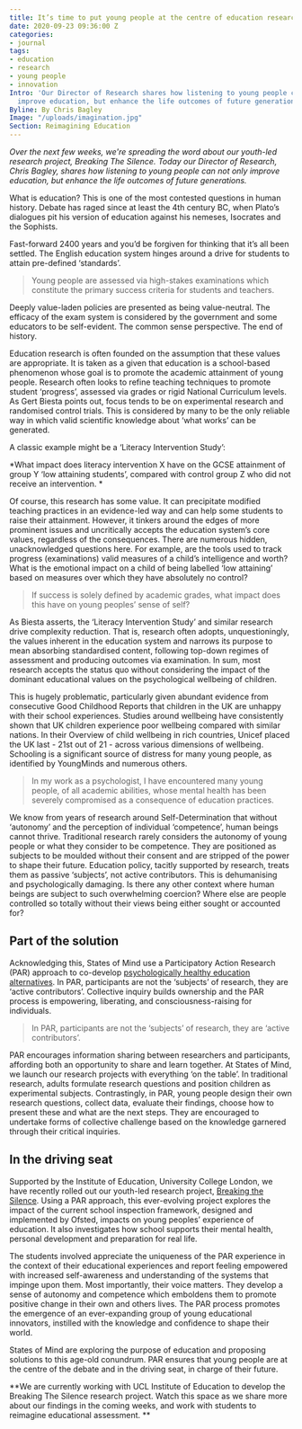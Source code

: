 ```yaml
---
title: It’s time to put young people at the centre of education research
date: 2020-09-23 09:36:00 Z
categories:
- journal
tags:
- education
- research
- young people
- innovation
Intro: 'Our Director of Research shares how listening to young people can not only
  improve education, but enhance the life outcomes of future generations. '
Byline: By Chris Bagley
Image: "/uploads/imagination.jpg"
Section: Reimagining Education
---
```


*Over the next few weeks, we're spreading the word about our youth-led research project, Breaking The Silence. Today our Director of Research, Chris Bagley, shares how listening to young people can not only improve education, but enhance the life outcomes of future generations.* 

What is education? This is one of the most contested questions in human history. Debate has raged since at least the 4th century BC, when Plato’s dialogues pit his version of education against his nemeses, Isocrates and the Sophists. 

Fast-forward 2400 years and you’d be forgiven for thinking that it’s all been settled. The English education system hinges around a drive for students to attain pre-defined ‘standards’. 

> Young people are assessed via high-stakes examinations which constitute the primary success criteria for students and teachers. 

Deeply value-laden policies are presented as being value-neutral. The efficacy of the exam system is considered by the government and some educators to be self-evident. The common sense perspective. The end of history. 

Education research is often founded on the assumption that these values are appropriate. It is taken as a given that education is a school-based phenomenon whose goal is to promote the academic attainment of young people. Research often looks to refine teaching techniques to promote student ‘progress’, assessed via grades or rigid National Curriculum levels. As Gert Biesta points out, focus tends to be on experimental research and randomised control trials. This is considered by many to be the only reliable way in which valid scientific knowledge about ‘what works’ can be generated. 

A classic example might be a ‘Literacy Intervention Study’: 

*What impact does literacy intervention X have on the GCSE attainment of group Y ‘low attaining students’, compared with control group Z who did not receive an intervention. *

Of course, this research has some value. It can precipitate modified teaching practices in an evidence-led way and can help some students to raise their attainment. However, it tinkers around the edges of more prominent issues and uncritically accepts the education system’s core values, regardless of the consequences. There are numerous hidden, unacknowledged questions here. For example, are the tools used to track progress (examinations) valid measures of a child’s intelligence and worth? What is the emotional impact on a child of being labelled ‘low attaining’ based on measures over which they have absolutely no control? 

> If success is solely defined by academic grades, what impact does this have on young peoples’ sense of self? 

As Biesta asserts, the ‘Literacy Intervention Study’ and similar research drive complexity reduction. That is, research often adopts, unquestioningly, the values inherent in the education system and narrows its purpose to mean absorbing standardised content, following top-down regimes of assessment and producing outcomes via examination. In sum, most research accepts the status quo without considering the impact of the dominant educational values on the psychological wellbeing of children. 

This is hugely problematic, particularly given abundant evidence from consecutive Good Childhood Reports that children in the UK are unhappy with their school experiences. Studies around wellbeing have consistently shown that UK children experience poor wellbeing compared with similar nations. In their Overview of child wellbeing in rich countries, Unicef placed the UK last - 21st out of 21 - across various dimensions of wellbeing. Schooling is a significant source of distress for many young people, as identified by YoungMinds and numerous others. 

> In my work as a psychologist, I have encountered many young people, of all academic abilities, whose mental health has been severely compromised as a consequence of education practices. 

We know from years of research around Self-Determination that without ‘autonomy’ and the perception of individual ‘competence’, human beings cannot thrive. Traditional research rarely considers the autonomy of young people or what they consider to be competence. They are positioned as subjects to be moulded without their consent and are stripped of the power to shape their future. Education policy, tacitly supported by research, treats them as passive ‘subjects’, not active contributors. This is dehumanising and psychologically damaging. Is there any other context where human beings are subject to such overwhelming coercion? Where else are people controlled so totally without their views being either sought or accounted for? 

## Part of the solution

Acknowledging this, States of Mind use a Participatory Action Research (PAR) approach to co-develop [psychologically healthy education alternatives](https://www.statesofmind.org/what-we-do). In PAR, participants are not the ‘subjects’ of research, they are ‘active contributors’. Collective inquiry builds ownership and the PAR process is empowering, liberating, and consciousness-raising for individuals. 

> In PAR, participants are not the ‘subjects’ of research, they are ‘active contributors’. 

PAR encourages information sharing between researchers and participants, affording both an opportunity to share and learn together. At States of Mind, we launch our research projects with everything ‘on the table’. In traditional research, adults formulate research questions and position children as experimental subjects. Contrastingly, in PAR, young people design their own research questions, collect data, evaluate their findings, choose how to present these and what are the next steps. They are encouraged to undertake forms of collective challenge based on the knowledge garnered through their critical inquiries.

## In the driving seat

Supported by the Institute of Education, University College London, we have recently rolled out our youth-led research project, [Breaking the Silence](https://www.statesofmind.org/journal/2020/09/16/breaking-the-silence.html). Using a PAR approach, this ever-evolving project explores the impact of the current school inspection framework, designed and implemented by Ofsted, impacts on young peoples’ experience of education. It also investigates how school supports their mental health, personal development and preparation for real life. 

The students involved appreciate the uniqueness of the PAR experience in the context of their educational experiences and report feeling empowered with increased self-awareness and understanding of the systems that impinge upon them. Most importantly, their voice matters. They develop a sense of autonomy and competence which emboldens them to promote positive change in their own and others lives. The PAR process promotes the emergence of an ever-expanding group of young educational innovators, instilled with the knowledge and confidence to shape their world.  

States of Mind are exploring the purpose of education and proposing solutions to this age-old conundrum. PAR ensures that young people are at the centre of the debate and in the driving seat, in charge of their future.   

**We are currently working with UCL Institute of Education to develop the Breaking The Silence research project. Watch this space as we share more about our findings in the coming weeks, and work with students to reimagine educational assessment. **
